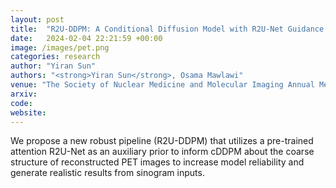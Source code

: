 ```yaml
---
layout: post
title:  "R2U-DDPM: A Conditional Diffusion Model with R2U-Net Guidance for Realistic PET Image Synthesis"
date:   2024-02-04 22:21:59 +00:00
image: /images/pet.png
categories: research
author: "Yiran Sun"
authors: "<strong>Yiran Sun</strong>, Osama Mawlawi"
venue: "The Society of Nuclear Medicine and Molecular Imaging Annual Meeting (SNMMI)"
arxiv: 
code: 
website: 
---
```

We propose a new robust pipeline (R2U-DDPM) that utilizes a pre-trained attention R2U-Net as an auxiliary prior to inform cDDPM about the coarse structure of reconstructed PET images to increase model reliability and generate realistic results from sinogram inputs.
